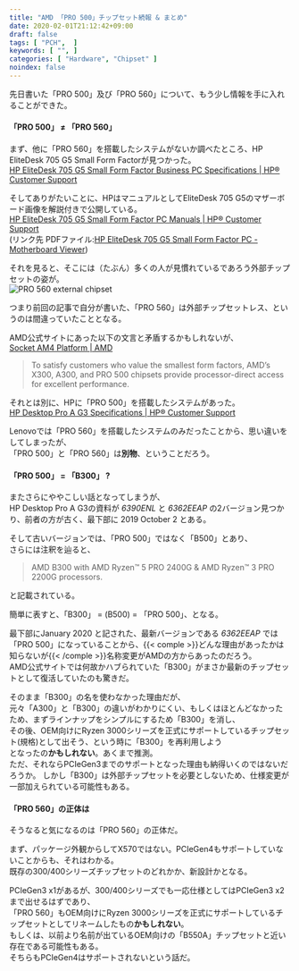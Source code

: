 ```yaml
---
title: "AMD 「PRO 500」チップセット続報 & まとめ"
date: 2020-02-01T21:12:42+09:00
draft: false
tags: [ "PCH",  ]
keywords: [ "", ]
categories: [ "Hardware", "Chipset" ]
noindex: false
---
```


先日書いた「PRO 500」及び「PRO 560」について、もう少し情報を手に入れることができた。  

#### 「PRO 500」 ≠  「PRO 560」
まず、他に「PRO 560」を搭載したシステムがないか調べたところ、HP EliteDesk 705 G5 Small Form Factorが見つかった。  
[HP EliteDesk 705 G5 Small Form Factor Business PC Specifications | HP® Customer Support](https://support.hp.com/us-en/document/c06461848)  

そしてありがたいことに、HPはマニュアルとしてEliteDesk 705 G5のマザーボード画像を解説付きで公開している。  
[HP EliteDesk 705 G5 Small Form Factor PC Manuals | HP® Customer Support](https://support.hp.com/us-en/product/hp-elitedesk-705-g5-small-form-factor-pc/27015959/manuals)  
(リンク先 PDFファイル:[HP EliteDesk 705 G5 Small Form Factor PC - Motherboard Viewer](http://h10032.www1.hp.com/ctg/Manual/c06466792))  

それを見ると、そこには（たぶん）多くの人が見慣れているであろう外部チップセットの姿が。  
![PRO 560 external chipset](/image/2020/02/01/amd-pro-560-external-chipset.webp)  

つまり前回の記事で自分が書いた、「PRO 560」は外部チップセットレス、というのは間違っていたこととなる。  

AMD公式サイトにあった以下の文言と矛盾するかもしれないが、  
[Socket AM4 Platform | AMD](https://www.amd.com/en/products/chipsets-am4)

 > To satisfy customers who value the smallest form factors, AMD’s X300, A300, and PRO 500 chipsets provide processor-direct access for excellent performance.

それとは別に、HPに「PRO 500」を搭載したシステムがあった。  
[HP Desktop Pro A G3 Specifications | HP® Customer Support](https://support.hp.com/sg-en/document/c06522206#AbT2)  

Lenovoでは「PRO 560」を搭載したシステムのみだったことから、思い違いをしてしまったが、  
「PRO 500」と「PRO 560」は**別物**、ということだろう。  

#### 「PRO 500」 = 「B300」 ?
またさらにややこしい話となってしまうが、  
HP Desktop Pro A G3の資料が *6390ENL* と *6362EEAP* の2バージョン見つかり、前者の方が古く、最下部に 2019 October 2 とある。  

そして古いバージョンでは、「PRO 500」ではなく「B500」とあり、  
さらには注釈を辿ると、

 > AMD B300 with AMD Ryzen™ 5 PRO 2400G & AMD Ryzen™ 3 PRO 2200G processors.

 と記載されている。  

簡単に表すと、「B300」 = (B500) = 「PRO 500」、となる。  

最下部にJanuary 2020 と記された、最新バージョンである *6362EEAP* では「PRO 500」になっていることから、{{< comple >}}どんな理由があったかは知らないが{{< /comple >}}名称変更がAMDの方からあったのだろう。  
AMD公式サイトでは何故かハブられていた「B300」がまさか最新のチップセットとして復活していたのも驚きだ。  

そのまま「B300」の名を使わなかった理由だが、  
元々「A300」と「B300」の違いがわかりにくい、もしくはほとんどなかったため、まずラインナップをシンプルにするため「B300」を消し、  
その後、OEM向けにRyzen 3000シリーズを正式にサポートしているチップセット(規格)として出そう、という時に「B300」を再利用しよう  
となったの**かもしれない**。あくまで推測。  
ただ、それならPCIeGen3までのサポートとなった理由も納得いくのではないだろうか。  しかし「B300」は外部チップセットを必要としないため、仕様変更が一部加えられている可能性もある。  

#### 「PRO 560」の正体は
そうなると気になるのは「PRO 560」の正体だ。  

まず、パッケージ外観からしてX570ではない。PCIeGen4もサポートしていないことからも、それはわかる。  
既存の300/400シリーズチップセットのどれかか、新設計かとなる。  

PCIeGen3 x1があるが、300/400シリーズでも一応仕様としてはPCIeGen3 x2まで出せるはずであり、  
「PRO 560」もOEM向けにRyzen 3000シリーズを正式にサポートしているチップセットとしてリネームしたもの**かもしれない**。  
もしくは、以前より名前が出ているOEM向けの「B550A」チップセットと近い存在である可能性もある。  
そちらもPCIeGen4はサポートされないという話だ。  
